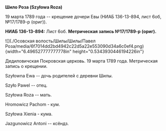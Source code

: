 **Шило Роза (Szyłowa Roza)**

19 марта 1789 года -- крещение дочери Евы (НИАБ 136-13-894, лист 6об,
№17/1789-р (ориг)).

**НИАБ 136-13-894:** Лист 6об. **Метрическая запись №17/1789-р (ориг).**

![](./Осовская волость/Шилы/Шилы/Павел Роза/media/6f7014dd2bd4942c22d5a22e553090d34a6c0ef4.png){width="6.496527777777778in"
height="0.5343930446194226in"}

Дедиловичская Покровская церковь. 19 марта 1789 года. Метрическая запись
о крещении.

Szyłowna Ewa -- дочь родителей с деревни Шилы.

Szyło Pawel -- отец.

Szyłowa Roza -- мать.

Hromowicz Pachom - кум.

Szyłowa Xienia - кума.

Jazgunowicz Antoni -- ксёндз.
